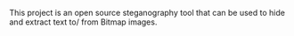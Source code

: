 This project is an open source steganography tool that can be used to hide and extract text to/ from Bitmap images.